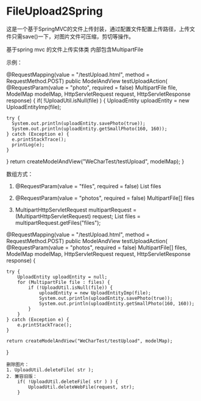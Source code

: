 # FileUpload2Spring
这是一个基于SpringMVC的文件上传封装，通过配置文件配置上传路径，上传文件只需save()一下，对图片文件可压缩，剪切等操作。


基于spring mvc 的文件上传实体类
内部包含MultipartFile

示例：
  
@RequestMapping(value = "/testUpload.html", method = RequestMethod.POST)
public ModelAndView testUploadAction(
  @RequestParam(value = "photo", required = false) MultipartFile file, 
  ModelMap modelMap, HttpServletRequest request, HttpServletResponse response) {
  if( !UploadUtil.isNull(file) ) {
    UploadEntity uploadEntity = new UploadEntityImp(file);

    try {
      System.out.println(uploadEntity.savePhoto(true));
      System.out.println(uploadEntity.getSmallPhoto(160, 160));
    } catch (Exception e) {
      e.printStackTrace();
      printLog(e);
    }
  }
  return createModelAndView("WeCharTest/testUpload", modelMap);
}
  
 
  数组方式：
  1. @RequestParam(value = "files", required = false) List<MultipartFile> files
  
  2. @RequestParam(value = "photos", required = false) MultipartFile[] files
  
  3. MultipartHttpServletRequest multipartRequest = (MultipartHttpServletRequest) request;
 	   List<MultipartFile> files = multipartRequest.getFiles("files");
	        

  @RequestMapping(value = "/testUpload.html", method = RequestMethod.POST)
  public ModelAndView testUploadAction(
  		@RequestParam(value = "photos", required = false) MultipartFile[] files, 
  		ModelMap modelMap,
  		HttpServletRequest request, HttpServletResponse response) {
  
  	try {
  		UploadEntity uploadEntity = null;
 		for (MultipartFile file : files) {
  			if (!UploadUtil.isNull(file)) {
  				uploadEntity = new UploadEntityImp(file);
  				System.out.println(uploadEntity.savePhoto(true));
  				System.out.println(uploadEntity.getSmallPhoto(160, 160));
  			}
  		}
  	} catch (Exception e) {
  		e.printStackTrace();
  	}
  
  	return createModelAndView("WeCharTest/testUpload", modelMap);
  }
  
  
   	删除图片：
   	1. UploadUtil.deleteFile( str );
   	2. 兼容旧版：
		if( !UploadUtil.deleteFile( str ) ) {
			UploadUtil.deleteWebFile(request, str);
		}
